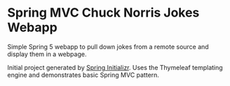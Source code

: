 # Spring MVC Chuck Norris Jokes Webapp
Simple Spring 5 webapp to pull down jokes from a remote source and display them in a webpage.

Initial project generated by [Spring Initializr](https://start.spring.io/). Uses the Thymeleaf templating engine and demonstrates basic Spring MVC pattern.
